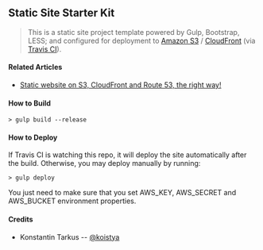 ## Static Site Starter Kit

> This is a static site project template powered by Gulp, Bootstrap, LESS;
> and configured for deployment to [Amazon S3](http://aws.amazon.com/s3/)
> / [CloudFront](http://aws.amazon.com/cloudfront/) (via [Travis CI](https://travis-ci.org/)).

#### Related Articles

 - [Static website on S3, CloudFront and Route 53, the right way!](http://www.michaelgallego.fr/blog/2013/08/27/static-website-on-s3-cloudfront-and-route-53-the-right-way/)

#### How to Build

```
> gulp build --release
```

#### How to Deploy

If Travis CI is watching this repo, it will deploy the site automatically after
the build. Otherwise, you may deploy manually by running:

```
> gulp deploy
```

You just need to make sure that you set AWS_KEY, AWS_SECRET and AWS_BUCKET
environment properties.

#### Credits

 - Konstantin Tarkus -- [@koistya](https://twitter.com/koistya)